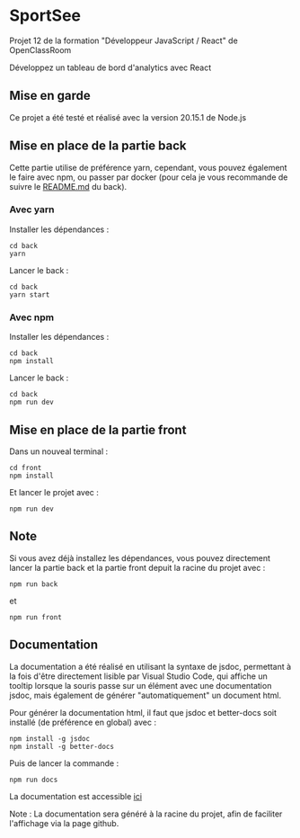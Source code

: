 # SportSee

Projet 12 de la formation "Développeur JavaScript / React" de OpenClassRoom

Développez un tableau de bord d'analytics avec React

## Mise en garde

Ce projet a été testé et réalisé avec la version 20.15.1 de Node.js

## Mise en place de la partie back

Cette partie utilise de préférence yarn, cependant, vous pouvez également le faire avec npm, ou passer par docker (pour cela je vous recommande de suivre le [README.md](./back/README.md#3-project-with-docker) du back).

### Avec yarn

Installer les dépendances :

```
cd back
yarn
```

Lancer le back :

```
cd back
yarn start
```

### Avec npm

Installer les dépendances :

```
cd back
npm install
```

Lancer le back :

```
cd back
npm run dev
```

## Mise en place de la partie front

Dans un nouveal terminal :

```
cd front
npm install
```

Et lancer le projet avec :

```
npm run dev
```

## Note

Si vous avez déjà installez les dépendances, vous pouvez directement lancer la partie back et la partie front depuit la racine du projet avec :

```
npm run back
```

et

```
npm run front
```

## Documentation

La documentation a été réalisé en utilisant la syntaxe de jsdoc, permettant à la fois d'être directement lisible par Visual Studio Code,
qui affiche un tooltip lorsque la souris passe sur un élément avec une documentation jsdoc, mais également de générer "automatiquement"
un document html.

Pour générer la documentation html, il faut que jsdoc et better-docs soit installé (de préférence en global) avec :

```
npm install -g jsdoc
npm install -g better-docs
```

Puis de lancer la commande :

```
npm run docs
```

La documentation est accessible [ici](https://code9g.github.io/SportSee/)

Note : La documentation sera généré à la racine du projet, afin de faciliter l'affichage via la page github.
